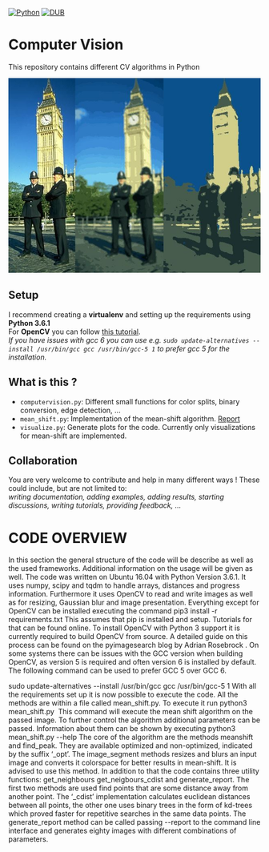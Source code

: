 [![Python](https://img.shields.io/badge/Python-3.6-green.svg)]() [![DUB](https://img.shields.io/dub/l/vibe-d.svg?style=flat-square)]()
# Computer Vision
This repository contains different CV algorithms in Python

![Header Image](report/header_1.jpeg)

## Setup
I recommend creating a **virtualenv** and setting up the requirements using **Python 3.6.1**  
For **OpenCV** you can follow [this tutorial](http://cyaninfinite.com/tutorials/installing-opencv-in-ubuntu-for-python-3/).  
*If you have issues with gcc 6 you can use e.g. `sudo update-alternatives --install /usr/bin/gcc gcc /usr/bin/gcc-5 1` to prefer gcc 5 for the installation.*

## What is this ?
  - `computervision.py`: Different small functions for color splits, binary conversion, edge detection, ...
  - `mean_shift.py`: Implementation of the mean-shift algorithm. [Report](https://docs.google.com/document/d/14Db6y4Svfljd8qHcTz2Z5DY7x0skYbF07nH6m83NyfM/edit?usp=sharing)
  - `visualize.py`: Generate plots for the code. Currently only visualizations for mean-shift are implemented.
  
## Collaboration
You are very welcome to contribute and help in many different ways ! These could include, but are not limited to:  
*writing documentation, adding examples, adding results, starting discussions, writing tutorials, providing feedback, ...*

# CODE OVERVIEW
In this section the general structure of the code will be describe as well as the used frameworks. Additional information on the usage will be given as well.
The code was written on Ubuntu 16.04 with Python Version 3.6.1. It uses numpy, scipy and tqdm to handle arrays, distances and progress information. Furthermore it uses OpenCV to read and write images as well as for resizing, Gaussian blur and image presentation. Everything except for OpenCV can be installed executing the command 
            pip3 install -r requirements.txt
This assumes that pip is installed and setup. Tutorials for that can be found online.
To install OpenCV with Python 3 support it is currently required to build OpenCV from source. A detailed guide on this process can be found on the pyimagesearch blog by Adrian Rosebrock . 
On some systems there can be issues with the GCC version when building OpenCV, as version 5 is required and often version 6 is installed by default. The following command can be used to prefer GCC 5 over GCC 6.

 sudo update-alternatives --install /usr/bin/gcc gcc /usr/bin/gcc-5 1
With all the requirements set up it is now possible to execute the code. All the methods are within a file called mean_shift.py. To execute it run
             python3 mean_shift.py <image>
This command will execute the mean shift algorithm on the passed image. To further control the algorithm additional parameters can be passed. Information about them can be shown by executing 
python3 mean_shift.py --help
The core of the algorithm are the methods meanshift and find_peak. They are available optimized  and non-optimized, indicated by the suffix ‘_opt’. The image_segment methods resizes and blurs an input image and converts it colorspace for better results in mean-shift. It is advised to use this method. In addition to that the code contains three utility functions: get_neighbours get_neigbours_cdist and generate_report. The first two methods are used find points that are some distance away from another point. The ‘_cdist’ implementation calculates euclidean distances between all points, the other one uses binary trees in the form of kd-trees  which proved faster for repetitive searches in the same data points. The generate_report method can be called passing --report to the command line interface and generates eighty images with different combinations of parameters.

